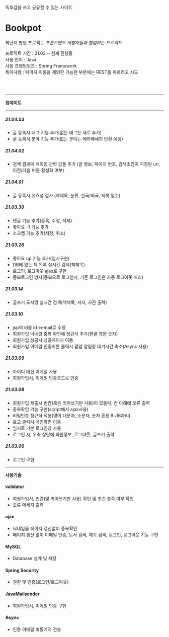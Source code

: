 독후감을 쓰고 공유할 수 있는 사이트
# Bookpot
책단지 협업 프로젝트
*프론트엔드 개발자들과 협업하는 프로젝트*  

프로젝트 기간 : 21.03 ~ 현재 진행중  
사용 언어 : Java  
사용 프레임워크 : Spring Framework  
특이사항 : 페이지 이동을 제외한 가능한 부분에는 REST를 따르려고 시도

<br/><br/>
___
**업데이트**
___
##### 21.04.03
 - 글 등록시 태그 기능 추가(없는 태그는 새로 추가)
 - 글 등록시 분야 기능 추가(없는 분야는 에러메세지 반환 예정)
##### 21.04.02
 - 검색 결과에 페이징 관련 값들 추가
 (글 정보, 페이지 번호, 검색조건이 저장된 url, 이전/다음 버튼 활성화 여부)
##### 21.04.01
 - 글 등록시 유효성 검사 (책제목, 분류, 한국/외국, 제목 필수)
##### 21.03.30
 - 댓글 기능 추가(등록, 수정, 삭제)
 - 좋아요 -1 기능 추가
 - 스크랩 기능 추가(저장, 취소)
##### 21.03.26
 - 좋아요 up 기능 추가(임시구현)
 - DB에 있는 책 목록 실시간 검색(책제목)
 - 로그인, 로그아웃 ajax로 구현
 - 중복로그인 방지(중복으로 로그인시, 기존 로그인은 자동 로그아웃 처리)
##### 21.03.14
 - 글쓰기 도서명 실시간 검색(책제목, 저자, 사진 출력)
##### 21.03.10
 - jsp의 id를 id->email로 수정
 - 회원가입 닉네임 중복 확인에 정규식 추가(한글 영문 숫자)
 - 회원가입 성공시 성공페이지 이동
 - 회원가입 이메일 인증버튼 클릭시 팝업 알림창 대기시간 축소(Async 사용)
##### 21.03.09
 - 아이디 대신 이메일 사용
 - 회원가입시, 이메일 인증코드로 인증
##### 21.03.08
 - 회원가입 제출시 빈칸(혹은 띄어쓰기만 사용)이 있을때, 칸 아래에 오류 출력
 - 중복확인 기능 구현(script에서 ajax사용)
 - 비밀번호 정규식 적용(영어 대문자, 소문자, 숫자 혼용 8~16자리)
 - 로고 클릭시 메인화면 이동
 - 임시로 기본 로그인창 사용
 - 로그인 시, 우측 상단에 회원정보, 로그아웃, 글쓰기 출력
##### 21.03.06
 - 로그인 구현
 ----

**사용기술**
  #### validator
 - 회원가입시, 빈칸(및 띄어쓰기만 사용) 확인 및 조건 충족 여부 확인
 - 오류 메세지 출력
  #### ajax
 - 닉네임을 페이지 갱신없이 중복확인
 - 페이지 갱신 없이 이메일 인증, 도서 검색, 제목 검색, 로그인, 로그아웃 기능 구현
  #### MySQL
 - Database 설계 및 저장
  #### Spring Security
 - 권한 및 인증(로그인/로그아웃)
  #### JavaMailsender
 - 회원가입시, 이메일 인증 구현
  #### Async
 - 인증 이메일 비동기적 전송
